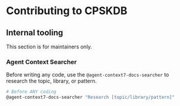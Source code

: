 # Contributing to CPSKDB

## Internal tooling

This section is for maintainers only.

### Agent Context Searcher

Before writing any code, use the `@agent-context7-docs-searcher` to research the topic, library, or pattern.

```bash
# Before ANY coding
@agent-context7-docs-searcher "Research [topic/library/pattern]"
```


